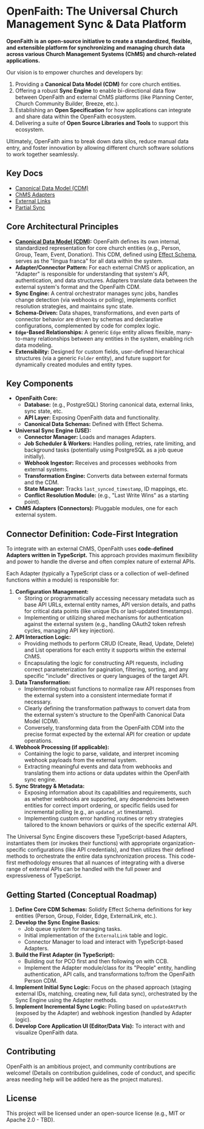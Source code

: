 # OpenFaith: The Universal Church Management Sync & Data Platform

**OpenFaith is an open-source initiative to create a standardized, flexible, and extensible platform for synchronizing and managing church data across various Church Management Systems (ChMS) and church-related applications.**

Our vision is to empower churches and developers by:

1.  Providing a **Canonical Data Model (CDM)** for core church entities.
2.  Offering a robust **Sync Engine** to enable bi-directional data flow between OpenFaith and external ChMS platforms (like Planning Center, Church Community Builder, Breeze, etc.).
3.  Establishing an **Open Specification** for how applications can integrate and share data within the OpenFaith ecosystem.
4.  Delivering a suite of **Open Source Libraries and Tools** to support this ecosystem.

Ultimately, OpenFaith aims to break down data silos, reduce manual data entry, and foster innovation by allowing different church software solutions to work together seamlessly.

## Key Docs

- [Canonical Data Model (CDM)](/docs/CDM.md)
- [ChMS Adapters](/docs/ChMSAdapters.md)
- [External Links](/docs//ExternalLinks.md)
- [Partial Sync](/docs/PartialSync.md)

## Core Architectural Principles

- **[Canonical Data Model (CDM)](/docs/CDM.md):** OpenFaith defines its own internal, standardized representation for core church entities (e.g., Person, Group, Team, Event, Donation). This CDM, defined using [Effect Schema](https://effect.website/docs/schema/introduction/), serves as the "lingua franca" for all data within the system.
- **Adapter/Connector Pattern:** For each external ChMS or application, an "Adapter" is responsible for understanding that system's API, authentication, and data structures. Adapters translate data between the external system's format and the OpenFaith CDM.
- **Sync Engine:** A central orchestrator manages sync jobs, handles change detection (via webhooks or polling), implements conflict resolution strategies, and maintains sync state.
- **Schema-Driven:** Data shapes, transformations, and even parts of connector behavior are driven by schemas and declarative configurations, complemented by code for complex logic.
- **`Edge`-Based Relationships:** A generic `Edge` entity allows flexible, many-to-many relationships between any entities in the system, enabling rich data modeling.
- **Extensibility:** Designed for custom fields, user-defined hierarchical structures (via a generic `Folder` entity), and future support for dynamically created modules and entity types.

## Key Components

- **OpenFaith Core:**
  - **Database:** (e.g., PostgreSQL) Storing canonical data, external links, sync state, etc.
  - **API Layer:** Exposing OpenFaith data and functionality.
  - **Canonical Data Schemas:** Defined with Effect Schema.
- **Universal Sync Engine (USE):**
  - **Connector Manager:** Loads and manages Adapters.
  - **Job Scheduler & Workers:** Handles polling, retries, rate limiting, and background tasks (potentially using PostgreSQL as a job queue initially).
  - **Webhook Ingestor:** Receives and processes webhooks from external systems.
  - **Transformation Engine:** Converts data between external formats and the CDM.
  - **State Manager:** Tracks `last_synced_timestamp`, ID mappings, etc.
  - **Conflict Resolution Module:** (e.g., "Last Write Wins" as a starting point).
- **ChMS Adapters (Connectors):** Pluggable modules, one for each external system.

## Connector Definition: Code-First Integration

To integrate with an external ChMS, OpenFaith uses **code-defined Adapters written in TypeScript.** This approach provides maximum flexibility and power to handle the diverse and often complex nature of external APIs.

Each Adapter (typically a TypeScript class or a collection of well-defined functions within a module) is responsible for:

1.  **Configuration Management:**
    - Storing or programmatically accessing necessary metadata such as base API URLs, external entity names, API version details, and paths for critical data points (like unique IDs or last-updated timestamps).
    - Implementing or utilizing shared mechanisms for authentication against the external system (e.g., handling OAuth2 token refresh cycles, managing API key injection).
2.  **API Interaction Logic:**
    - Providing methods to perform CRUD (Create, Read, Update, Delete) and List operations for each entity it supports within the external ChMS.
    - Encapsulating the logic for constructing API requests, including correct parameterization for pagination, filtering, sorting, and any specific "include" directives or query languages of the target API.
3.  **Data Transformation:**
    - Implementing robust functions to normalize raw API responses from the external system into a consistent intermediate format if necessary.
    - Clearly defining the transformation pathways to convert data from the external system's structure to the OpenFaith Canonical Data Model (CDM).
    - Conversely, transforming data from the OpenFaith CDM into the precise format expected by the external API for creation or update operations.
4.  **Webhook Processing (if applicable):**
    - Containing the logic to parse, validate, and interpret incoming webhook payloads from the external system.
    - Extracting meaningful events and data from webhooks and translating them into actions or data updates within the OpenFaith sync engine.
5.  **Sync Strategy & Metadata:**
    - Exposing information about its capabilities and requirements, such as whether webhooks are supported, any dependencies between entities for correct import ordering, or specific fields used for incremental polling (e.g., an `updated_at` timestamp).
    - Implementing custom error handling routines or retry strategies tailored to the known behaviors or quirks of the specific external API.

The Universal Sync Engine discovers these TypeScript-based Adapters, instantiates them (or invokes their functions) with appropriate organization-specific configurations (like API credentials), and then utilizes their defined methods to orchestrate the entire data synchronization process. This code-first methodology ensures that all nuances of integrating with a diverse range of external APIs can be handled with the full power and expressiveness of TypeScript.

## Getting Started (Conceptual Roadmap)

1.  **Define Core CDM Schemas:** Solidify Effect Schema definitions for key entities (Person, Group, Folder, Edge, ExternalLink, etc.).
2.  **Develop the Sync Engine Basics:**
    - Job queue system for managing tasks.
    - Initial implementation of the `ExternalLink` table and logic.
    - Connector Manager to load and interact with TypeScript-based Adapters.
3.  **Build the First Adapter (in TypeScript):**
    - Building out for PCO first and then following on with CCB.
    - Implement the Adapter module/class for its "People" entity, handling authentication, API calls, and transformations to/from the OpenFaith Person CDM.
4.  **Implement Initial Sync Logic:** Focus on the phased approach (staging external IDs, matching, creating new, full data sync), orchestrated by the Sync Engine using the Adapter methods.
5.  **Implement Incremental Sync Logic:** Polling based on `updatedAtPath` (exposed by the Adapter) and webhook ingestion (handled by Adapter logic).
6.  **Develop Core Application UI (Editor/Data Vis):** To interact with and visualize OpenFaith data.

## Contributing

OpenFaith is an ambitious project, and community contributions are welcome! (Details on contribution guidelines, code of conduct, and specific areas needing help will be added here as the project matures).

## License

This project will be licensed under an open-source license (e.g., MIT or Apache 2.0 - TBD).

